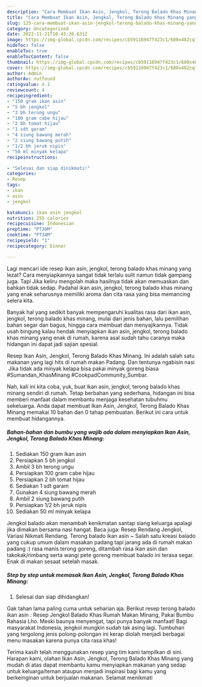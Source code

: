```yaml
---
description: "Cara Membuat Ikan Asin, Jengkol, Terong Balado Khas Minang yang Lezat Sekali "
title: "Cara Membuat Ikan Asin, Jengkol, Terong Balado Khas Minang yang Lezat Sekali "
slug: 125-cara-membuat-ikan-asin-jengkol-terong-balado-khas-minang-yang-lezat-sekali
category: Uncategorized
date: 2022-11-21T10:43:20.631Z
image: https://img-global.cpcdn.com/recipes/cb59116947f423c1/680x482cq70/ikan-asin-jengkol-terong-balado-khas-minang-foto-resep-utama.jpg
hideToc: false
enableToc: true
enableTocContent: false
thumbnail: https://img-global.cpcdn.com/recipes/cb59116947f423c1/680x482cq70/ikan-asin-jengkol-terong-balado-khas-minang-foto-resep-utama.jpg
cover: https://img-global.cpcdn.com/recipes/cb59116947f423c1/680x482cq70/ikan-asin-jengkol-terong-balado-khas-minang-foto-resep-utama.jpg
author: Admin
authorAv: notfound
ratingvalue: 4.1
reviewcount: 4
recipeingredient:
- "150 gram ikan asin"
- "5 bh jengkol"
- "3 bh terong ungu"
- "100 gram cabe hijau"
- "2 bh tomat hijau"
- "1 sdt garam"
- "4 siung bawang merah"
- "2 siung bawang putih"
- "1/2 bh jeruk nipis"
- "50 ml minyak kelapa"
recipeinstructions:

- "Selesai dan siap dinikmati!"
categories:
- Resep
tags:
- ikan
- asin
- jengkol

katakunci: ikan asin jengkol 
nutrition: 255 calories
recipecuisine: Indonesian
preptime: "PT30M"
cooktime: "PT34M"
recipeyield: "1"
recipecategory: Dinner

---
```



Lagi mencari ide resep ikan asin, jengkol, terong balado khas minang yang lezat? Cara menyiapkannya sangat tidak terlalu sulit namun tidak gampang juga. Tapi Jika keliru mengolah maka hasilnya tidak akan memuaskan dan bahkan tidak sedap. Padahal ikan asin, jengkol, terong balado khas minang yang enak seharusnya memiliki aroma dan cita rasa yang bisa memancing selera kita.


Banyak hal yang sedikit banyak mempengaruhi kualitas rasa dari ikan asin, jengkol, terong balado khas minang, mulai dari jenis bahan, lalu pemilihan bahan segar dan bagus, hingga cara membuat dan menyajikannya. Tidak usah bingung kalau hendak menyiapkan ikan asin, jengkol, terong balado khas minang yang enak di rumah, karena asal sudah tahu caranya maka hidangan ini dapat jadi sajian spesial.

Resep Ikan Asin, Jengkol, Terong Balado Khas Minang. Ini adalah salah satu makanan yang lagi hits di rumah makan Padang. Dan tentunya ngabisin nasi ️ Jika tidak ada minyak kelapa bisa pakai minyak goreng biasa #Sumandan_KhasMinang #CookpadCommunity_Sumbar.


Nah, kali ini kita coba, yuk, buat ikan asin, jengkol, terong balado khas minang sendiri di rumah. Tetap berbahan yang sederhana, hidangan ini bisa memberi manfaat dalam membantu menjaga kesehatan tubuhmu sekeluarga. Anda dapat membuat Ikan Asin, Jengkol, Terong Balado Khas Minang memakai 10 bahan dan 0 tahap pembuatan. Berikut ini cara untuk membuat hidangannya.

<!--inarticleads1-->

##### Bahan-bahan dan bumbu yang wajib ada dalam menyiapkan Ikan Asin, Jengkol, Terong Balado Khas Minang:

1. Sediakan 150 gram ikan asin
1. Persiapkan 5 bh jengkol
1. Ambil 3 bh terong ungu
1. Persiapkan 100 gram cabe hijau
1. Persiapkan 2 bh tomat hijau
1. Sediakan 1 sdt garam
1. Gunakan 4 siung bawang merah
1. Ambil 2 siung bawang putih
1. Persiapkan 1/2 bh jeruk nipis
1. Sediakan 50 ml minyak kelapa


Jengkol balado akan menambah kenikmatan santap siang keluarga apalagi jika dimakan bersama nasi hangat. Baca juga: Resep Rendang Jengkol, Variasi Nikmati Rendang. Terong balado ikan asin ~ Salah satu kreasi balado yang cukup umum dalam masakan padang tapi jarang ada di rumah makan padang :) rasa manis terong goreng, ditambah rasa ikan asin dan takokak/rimbang serta wangi pete goreng membuat balado ini terasa segar. Enak di makan sesaat setelah masak. 

<!--inarticleads2-->

##### Step by step untuk memasak Ikan Asin, Jengkol, Terong Balado Khas Minang:


1. Selesai dan siap dihidangkan!

Gak tahan lama paling cuma untuk seharian aja. Berikut resep terong balado ikan asin : Resep Jengkol Balado Khas Rumah Makan Minang, Pakai Bumbu Rahasia Lho. Meski baunya menyengat, tapi punya banyak manfaat! Bagi masyarakat Indonesia, jengkol mungkin sudah tak asing lagi. Tumbuhan yang tergolong jenis polong-polongan ini kerap diolah menjadi berbagai menu masakan karena punya cita rasa khas! 

Terima kasih telah menggunakan resep yang tim kami tampilkan di sini. Harapan kami, olahan Ikan Asin, Jengkol, Terong Balado Khas Minang yang mudah di atas dapat membantu kamu menyiapkan makanan yang sedap untuk keluarga/teman ataupun menjadi inspirasi bagi kamu yang berkeinginan untuk berjualan makanan. Selamat menikmati
